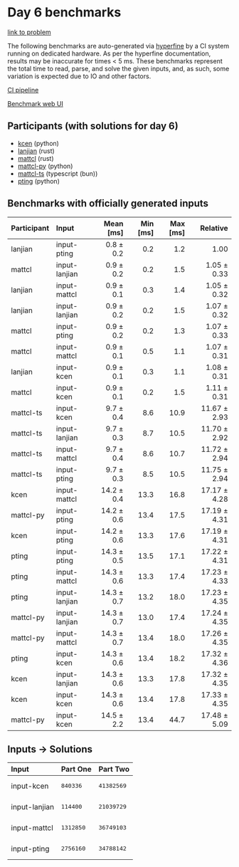 # Day 6 benchmarks

[link to problem](https://adventofcode.com/2023/day/6)

The following benchmarks are auto-generated via
[hyperfine](https://github.com/sharkdp/hyperfine) by a CI system running on
dedicated hardware. As per the hyperfine documentation, results may be
inaccurate for times < 5 ms. These benchmarks represent the total time to read,
parse, and solve the given inputs, and, as such, some variation is expected due
to IO and other factors.

[CI pipeline](http://ci.papercode.net:8080/teams/main/pipelines/aoc2023)

[Benchmark web UI](https://aoc.ancalagon.black)


## Participants (with solutions for day 6)

- [kcen](https://github.com/kcen/aoc2023) (python)
- [lanjian](https://github.com/lanjian/aoc-2023) (rust)
- [mattcl](https://github.com/mattcl/aoc2023) (rust)
- [mattcl-py](https://github.com/mattcl/aoc2023-py) (python)
- [mattcl-ts](https://github.com/mattcl/aoc2023-js) (typescript (bun))
- [pting](https://github.com/pting/aoc2023) (python)


## Benchmarks with officially generated inputs

| Participant | Input | Mean [ms] | Min [ms] | Max [ms] | Relative |
|:---|:---|---:|---:|---:|---:|
| lanjian | input-pting | 0.8 ± 0.2 | 0.2 | 1.2 | 1.00 |
| mattcl | input-lanjian | 0.9 ± 0.2 | 0.2 | 1.5 | 1.05 ± 0.33 |
| lanjian | input-mattcl | 0.9 ± 0.1 | 0.3 | 1.4 | 1.05 ± 0.32 |
| lanjian | input-lanjian | 0.9 ± 0.2 | 0.2 | 1.5 | 1.07 ± 0.32 |
| mattcl | input-pting | 0.9 ± 0.2 | 0.2 | 1.3 | 1.07 ± 0.33 |
| mattcl | input-mattcl | 0.9 ± 0.1 | 0.5 | 1.1 | 1.07 ± 0.31 |
| lanjian | input-kcen | 0.9 ± 0.1 | 0.3 | 1.1 | 1.08 ± 0.31 |
| mattcl | input-kcen | 0.9 ± 0.1 | 0.2 | 1.5 | 1.11 ± 0.31 |
| mattcl-ts | input-kcen | 9.7 ± 0.4 | 8.6 | 10.9 | 11.67 ± 2.93 |
| mattcl-ts | input-lanjian | 9.7 ± 0.3 | 8.7 | 10.5 | 11.70 ± 2.92 |
| mattcl-ts | input-mattcl | 9.7 ± 0.4 | 8.6 | 10.7 | 11.72 ± 2.94 |
| mattcl-ts | input-pting | 9.7 ± 0.3 | 8.5 | 10.5 | 11.75 ± 2.94 |
| kcen | input-mattcl | 14.2 ± 0.4 | 13.3 | 16.8 | 17.17 ± 4.28 |
| mattcl-py | input-pting | 14.2 ± 0.6 | 13.4 | 17.5 | 17.19 ± 4.31 |
| kcen | input-pting | 14.2 ± 0.6 | 13.3 | 17.6 | 17.19 ± 4.31 |
| pting | input-pting | 14.3 ± 0.5 | 13.5 | 17.1 | 17.22 ± 4.31 |
| pting | input-mattcl | 14.3 ± 0.6 | 13.3 | 17.4 | 17.23 ± 4.33 |
| pting | input-lanjian | 14.3 ± 0.7 | 13.2 | 18.0 | 17.23 ± 4.35 |
| mattcl-py | input-lanjian | 14.3 ± 0.7 | 13.0 | 17.4 | 17.24 ± 4.35 |
| mattcl-py | input-mattcl | 14.3 ± 0.7 | 13.4 | 18.0 | 17.26 ± 4.35 |
| pting | input-kcen | 14.3 ± 0.6 | 13.4 | 18.2 | 17.32 ± 4.36 |
| kcen | input-lanjian | 14.3 ± 0.6 | 13.3 | 17.8 | 17.32 ± 4.35 |
| kcen | input-kcen | 14.3 ± 0.6 | 13.4 | 17.8 | 17.33 ± 4.35 |
| mattcl-py | input-kcen | 14.5 ± 2.2 | 13.4 | 44.7 | 17.48 ± 5.09 |


## Inputs -> Solutions

| Input | Part One | Part Two |
|:---|:---|:---|
|input-kcen|<pre>840336</pre>|<pre>41382569</pre>|
|input-lanjian|<pre>114400</pre>|<pre>21039729</pre>|
|input-mattcl|<pre>1312850</pre>|<pre>36749103</pre>|
|input-pting|<pre>2756160</pre>|<pre>34788142</pre>|